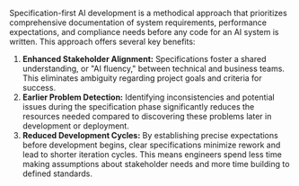 Specification-first AI development is a methodical approach that prioritizes comprehensive documentation of system requirements, performance expectations, and compliance needs before any code for an AI system is written. This approach offers several key benefits:

1.  **Enhanced Stakeholder Alignment:** Specifications foster a shared understanding, or "AI fluency," between technical and business teams. This eliminates ambiguity regarding project goals and criteria for success.
2.  **Earlier Problem Detection:** Identifying inconsistencies and potential issues during the specification phase significantly reduces the resources needed compared to discovering these problems later in development or deployment.
3.  **Reduced Development Cycles:** By establishing precise expectations before development begins, clear specifications minimize rework and lead to shorter iteration cycles. This means engineers spend less time making assumptions about stakeholder needs and more time building to defined standards.
